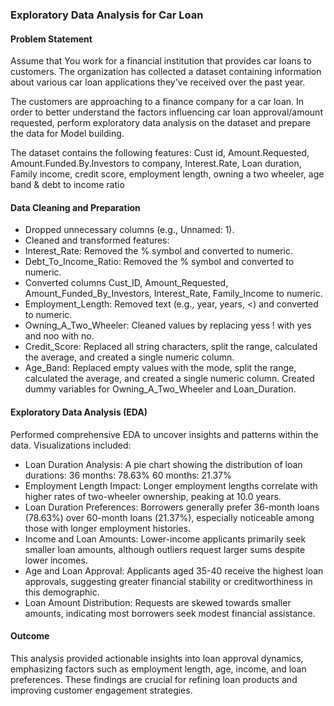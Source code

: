 ### Exploratory Data Analysis for Car Loan
#### Problem Statement
Assume that You work for a financial institution that provides car loans to customers. The organization has collected a dataset containing information about various car loan applications they've received over the past year.

The customers are approaching to a finance company for a car loan. In order to better understand the factors influencing car loan approval/amount requested, perform exploratory data analysis on the dataset and prepare the data for Model building.

The dataset contains the following features: Cust id, Amount.Requested, Amount.Funded.By.Investors to company, Interest.Rate, Loan duration, Family income, credit score, employment length, owning a two wheeler, age band & debt to income ratio

#### Data Cleaning and Preparation
- Dropped unnecessary columns (e.g., Unnamed: 1).
- Cleaned and transformed features:
- Interest_Rate: Removed the % symbol and converted to numeric.
- Debt_To_Income_Ratio: Removed the % symbol and converted to numeric.
- Converted columns Cust_ID, Amount_Requested, Amount_Funded_By_Investors, Interest_Rate, Family_Income to numeric.
- Employment_Length: Removed text (e.g., year, years, <) and converted to numeric.
- Owning_A_Two_Wheeler: Cleaned values by replacing yess ! with yes and noo with no.
- Credit_Score: Replaced all string characters, split the range, calculated the average, and created a single numeric column.
- Age_Band: Replaced empty values with the mode, split the range, calculated the average, and created a single numeric column.
Created dummy variables for Owning_A_Two_Wheeler and Loan_Duration.

#### Exploratory Data Analysis (EDA)
Performed comprehensive EDA to uncover insights and patterns within the data. Visualizations included:
- Loan Duration Analysis: A pie chart showing the distribution of loan durations:
36 months: 78.63%
60 months: 21.37%
- Employment Length Impact: Longer employment lengths correlate with higher rates of two-wheeler ownership, peaking at 10.0 years.
- Loan Duration Preferences: Borrowers generally prefer 36-month loans (78.63%) over 60-month loans (21.37%), especially noticeable among those with longer employment histories.
- Income and Loan Amounts: Lower-income applicants primarily seek smaller loan amounts, although outliers request larger sums despite lower incomes.
- Age and Loan Approval: Applicants aged 35-40 receive the highest loan approvals, suggesting greater financial stability or creditworthiness in this demographic.
- Loan Amount Distribution: Requests are skewed towards smaller amounts, indicating most borrowers seek modest financial assistance.

#### Outcome
This analysis provided actionable insights into loan approval dynamics, emphasizing factors such as employment length, age, income, and loan preferences. These findings are crucial for refining loan products and improving customer engagement strategies.




  

